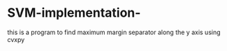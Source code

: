 # SVM-implementation-
this is a program to find maximum margin separator along the y axis using cvxpy
